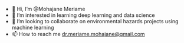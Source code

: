 - 👋 Hi, I’m @Mohajane Meriame
- 👀 I’m interested in learning deep learning and data science
- 💞️ I’m looking to collaborate on environmental hazards projects using machine learning 
- 📫 How to reach me dr.meriame.mohajane@gmail.com


<!---
MohajaneMeriame/MohajaneMeriame is a ✨ special ✨ repository because its `README.md` (this file) appears on your GitHub profile.
You can click the Preview link to take a look at your changes.
--->
